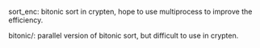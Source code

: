 sort_enc: 
    bitonic sort in crypten, hope to use multiprocess to improve the efficiency.

bitonic/: 
    parallel version of bitonic sort, but difficult to use in crypten.